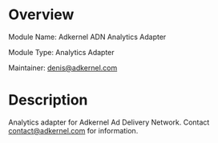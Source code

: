 # Overview
Module Name: Adkernel ADN Analytics Adapter

Module Type: Analytics Adapter

Maintainer: denis@adkernel.com

# Description

Analytics adapter for Adkernel Ad Delivery Network. Contact contact@adkernel.com for information.
